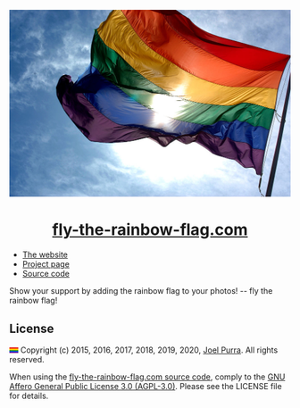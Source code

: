 <p align="center">
	<a href="https://fly-the-rainbow-flag.com/"><img src="./public/resources/image/background/1024px-Rainbow_flag_and_blue_skies.jpg" alt="The rainbow flag" /></a>
</p>

<h1 align="center">
	<a href="https://fly-the-rainbow-flag.com/">fly-the-rainbow-flag.com</a>
</h1>

- [The website](https://fly-the-rainbow-flag.com/)
- [Project page](https://joelpurra.com/projects/fly-the-rainbow-flag.com/)
- [Source code](https://github.com/joelpurra/fly-the-rainbow-flag.com)

Show your support by adding the rainbow flag to your photos! -- fly the rainbow flag!



## License

<a href="https://fly-the-rainbow-flag.com/"><img src="./public/resources/image/icon-16x16.png" alt="The rainbow flag" /></a> Copyright (c) 2015, 2016, 2017, 2018, 2019, 2020, [Joel Purra](https://joelpurra.com/). All rights reserved.

When using the [fly-the-rainbow-flag.com source code](https://github.com/joelpurra/fly-the-rainbow-flag.com), comply to the [GNU Affero General Public License 3.0 (AGPL-3.0)](https://en.wikipedia.org/wiki/Affero_General_Public_License). Please see the LICENSE file for details.
